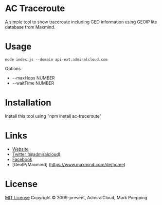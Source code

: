# AC Traceroute
A simple tool to show traceroute including GEO information using GEOIP lite database from Maxmind.

# Usage
```
node index.js --domain api-ext.admiralcloud.com
```

Options
+ --maxHops NUMBER
+ --waitTime NUMBER

# Installation
Install this tool using "npm install ac-traceroute"

# Links
- [Website](https://www.admiralcloud.com/)
- [Twitter (@admiralcloud)](https://twitter.com/admiralcloud)
- [Facebook](https://www.facebook.com/MediaAssetManagement/)
- [GeoIP/Maxmind] (https://www.maxmind.com/de/home) 

# License
[MIT License](https://opensource.org/licenses/MIT) Copyright © 2009-present, AdmiralCloud, Mark Poepping
